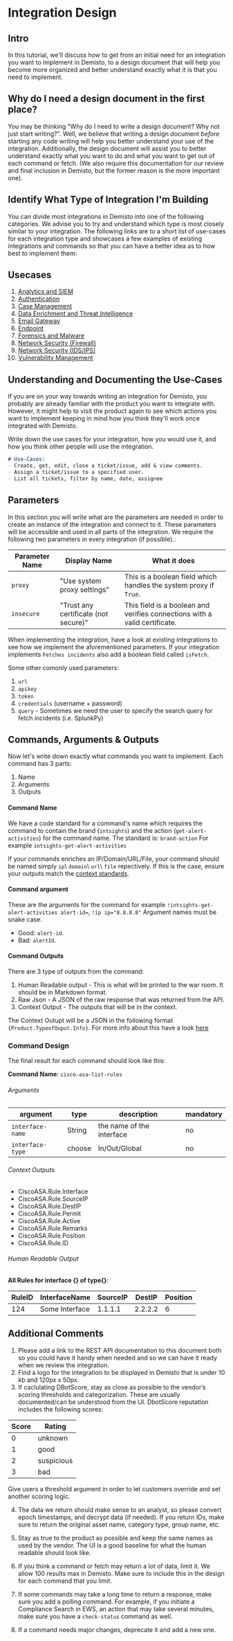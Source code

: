# Integration Design
## Intro
In this tutorial, we'll discuss how to get from an initial need for an integration you want to implement in Demisto, to a design document that will help you become more organized and better understand exactly what it is that you need to implement.

## Why do I need a design document in the first place?
You may be thinking "Why do I need to write a design document? Why not just start writing?". 
Well, we believe that writing a design document _before_ starting any code writing will help you better understand your use of the integration. Additionally, the design document will assist you to better understand exactly what you want to do and what you want to get out of each command or fetch.
(We also require this documentation for our review and final inclusion in Demisto, but the former reason is the more important one).

## Identify What Type of Integration I'm Building
You can divide most integrations in Demisto into one of the following categories. We advise you to try and understand which type is most closely similar to your integration. The following links are to a short list of use-cases for each integration type and showcases a few examples of existing integrations and commands so that you can have a better idea as to how best to implement them:
## Usecases
1. [Analytics and SIEM](https://github.com/cvescan/cvescan/tree/master/docs/integration_design/usecases/Analytics_SIEM_usecase)
2. [Authentication](https://github.com/cvescan/cvescan/tree/master/docs/integration_design/usecases/Authentication_usecase)
3. [Case Management](https://github.com/cvescan/cvescan/tree/master/docs/integration_design/usecases/Case_Management_usecase)
4. [Data Enrichment and Threat Intelligence](https://github.com/cvescan/cvescan/tree/master/docs/integration_design/usecases/Data_Enrichment_Threat_Intelligence_usecase)
5. [Email Gateway](https://github.com/cvescan/cvescan/tree/master/docs/integration_design/usecases/Email_Gateway_usecase)
6. [Endpoint](https://github.com/demisto/internal-content/blob/master/documentation/design/usecases/Endpoint_usecase/README.MD)
7. [Forensics and Malware](https://github.com/cvescan/cvescan/tree/master/docs/integration_design/usecases/forensics_malware_usecase)
8. [Network Security (Firewall)](https://github.com/cvescan/cvescan/tree/master/docs/integration_design/usecases/network_security_IDS_IPS_usecase)
9. [Network Security (IDS/IPS)](https://github.com/cvescan/cvescan/tree/master/docs/integration_design/usecases/network_security_firewall_usecase)
10. [Vulnerability Management](https://github.com/cvescan/cvescan/tree/master/docs/integration_design/usecases/vulnerability_management_usecase)


## Understanding and Documenting the Use-Cases
If you are on your way towards writing an integration for Demisto, you probably are already familiar with the product you want to integrate with. However, it might help to visit the product again to see which actions you want to implement keeping in mind how you think they'll work once integrated with Demisto.

Write down the use cases for your integration, how you would use it, and how you think other people will use the integration.
```Markdown
# Use-Cases:
- Create, get, edit, close a ticket/issue, add & view comments.
- Assign a ticket/issue to a specified user.
- List all tickets, filter by name, date, assignee
```

## Parameters
In this section you will write what are the parameters are needed in order to create an instance of the integration and connect to it. These parameters will be accessible and used in all parts of the integration. 
We require the following two parameters in every integration (if possible).:

| Parameter Name | Display Name | What it does |
| --- | --- | --- |
| `proxy` | "Use system proxy settings" | This is a boolean field which handles the system proxy if `True`. |
| `insecure` | "Trust any certificate (not secure)" | This field is a boolean and verifies connections with a valid certificate.|

When implementing the integration, have a look at existing integrations to see how we implement the aforementioned parameters.
If your integration implements `Fetches incidents` also add a boolean field called `isFetch`.

Some other comonly used parameters:
1. `url`
2. `apikey`
3. `token`
4. `credentials` (username + password)
5. `query` - Sometimes we need the user to specify the search query for fetch incidents (i.e. SplunkPy)

## Commands, Arguments & Outputs
Now let's write down exactly what commands you want to implement. Each command has 3 parts:
1. Name
2. Arguments
3. Outputs

#### Command Name
We have a code standard for a command's name which requires the command to contain the brand (`intsights`) and the action (`get-alert-activities`) for the command name. The standard is: `brand-action`
For example `intsights-get-alert-activities`

If your commands enriches an IP/Domain/URL/File, your command should be named simply `ip`\ `domain`\ `url`\ `file` repectively. If this is the case, ensure your outputs match the [context standards](https://github.com/cvescan/cvescan/tree/master/docs/context_standards).

#### Command argument
These are the arguments for the command for example `!intsights-get-alert-activities alert-id=`, `!ip ip="8.8.8.8"`
Argument names must be snake case.
* Good: `alert-id`.
* Bad: `alertId`.

#### Command Outputs
There are 3 type of outputs from the command:
1. Human Readable output - This is what will be printed to the war room. It should be in Markdown format.
2. Raw Json - A JSON of the raw response that was returned from the API. 
3. Context Output - The outputs that will be in the context. 

The Context Outupt will be a JSON in the following format `{Product.TypeofOuput.Info}`. For more info about this have a look [here](https://github.com/cvescan/cvescan/tree/master/docs/context_and_ouputs)

### Command Design
The final result for each command should look like this:

**Command Name**: `cisco-asa-list-rules`
###### Arguments
argument | type | description|mandatory
---|---|---|---
`interface-name`|String|the name of the interface|no
`interface-type`|choose|In/Out/Global|no

###### Context Outputs
* CiscoASA.Rule.Interface
* CiscoASA.Rule.SourceIP
* CiscoASA.Rule.DestIP
* CiscoASA.Rule.Permit
* CiscoASA.Rule.Active
* CiscoASA.Rule.Remarks
* CiscoASA.Rule.Position
* CiscoASA.Rule.ID
###### Human Readable Output
**All Rules for interface {} of type{}**:

RuleID|InterfaceName|SourceIP|DestIP|Position|
---|---|---|---|---|
124|Some Interface|1.1.1.1|2.2.2.2|6|


## Additional Comments
1. Please add a link to the REST API documentation to this document both so you could have it handy when needed and so we can have it ready when we review the integration.
2. Find a logo for the integration to be displayed in Demisto that is under 10 kb and 120px x 50px.
3. If caclulating DBotScore, stay as close as possible to the vendor’s scoring thresholds and categorization. These are usually documented/can be understood from the UI. DbotScore reputation includes the following scores: 

| Score | Rating |
| --- | --- |
| 0 | unknown |
| 1 | good |
| 2 | suspicious |
| 3 | bad |

Give users a threshold argument in order to let customers override and set another scoring logic.

4. The data we return should make sense to an analyst, so please convert epoch timestamps, and decrypt data (if needed). If you return IDs, make sure to return the original asset name, category type, group name, etc.

5. Stay as true to the product as possible and keep the same names as used by the vendor. The UI is a good baseline for what the human readable should look like.

6. If you think a command or fetch may return a lot of data, limit it. We allow 100 results max in Demisto. Make sure to include this in the design for each command that you limit.

7. If some commands may take a long time to return a response, make sure you add a polling command. For example, if you initiate a Compliance Search in EWS, an action that may take several minutes, make sure you have a `check-status` command as well. 

8. If a command needs major changes, deprecate it and add a new one.
